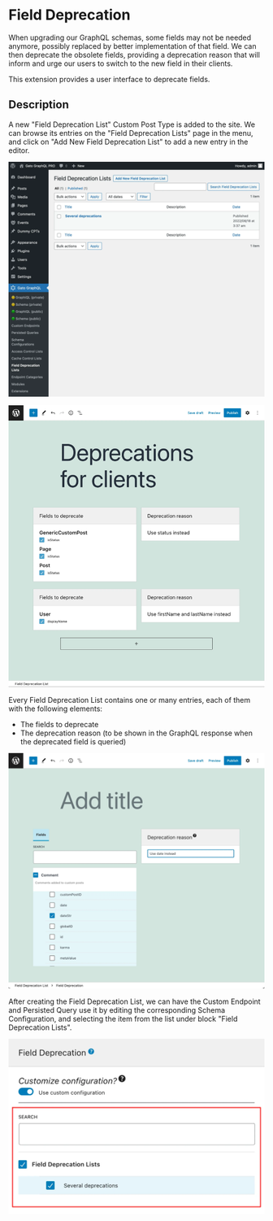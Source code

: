 # Field Deprecation

When upgrading our GraphQL schemas, some fields may not be needed anymore, possibly replaced by better implementation of that field. We can then deprecate the obsolete fields, providing a deprecation reason that will inform and urge our users to switch to the new field in their clients.

This extension provides a user interface to deprecate fields.

## Description

A new "Field Deprecation List" Custom Post Type is added to the site. We can browse its entries on the "Field Deprecation Lists" page in the menu, and click on "Add New Field Deprecation List" to add a new entry in the editor.

<div class="img-width-1024" markdown=1>

![Field Deprecation Lists](../../images/field-deprecation-lists.webp "Field Deprecation Lists")

</div>

<div class="img-width-1024" markdown=1>

![Field Deprecation List editor](../../images/field-deprecation-list.webp "Field Deprecation List editor")

</div>

Every Field Deprecation List contains one or many entries, each of them with the following elements:

- The fields to deprecate
- The deprecation reason (to be shown in the GraphQL response when the deprecated field is queried)

<div class="img-width-1024" markdown=1>

![Field Deprecation entry](../../images/field-deprecation-entry.webp "Field Deprecation entry")

</div>

After creating the Field Deprecation List, we can have the Custom Endpoint and Persisted Query use it by editing the corresponding Schema Configuration, and selecting the item from the list under block "Field Deprecation Lists".

<div class="img-width-610" markdown=1>

![Selecting a Field Deprecation List in the Schema Configuration](../../images/schema-config-field-deprecation-lists.webp "Selecting a Field Deprecation List in the Schema Configuration")

</div>

